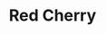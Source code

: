 ---
language: id
layout: product-item
title: Red Cherry
description: Description in &amp; Red Cherry
keyword: keyword in Red Cherry
image: /images/LEDGE-STONE-Red-Rock.jpg
sub-title: Red Cherry
article-1: Height &#58; 6″<br>Length &#58; 24″ <br>Thickness &#58; 3/8″<br>Panel &#58; Interlocking with 2″ random pieces <br>Horizontal &#58; 2″ x Random<br>Vertical &#58; 2″ x 2″ x Random<br>Color &#58; Red and beige with black speckled veins
title-right: Red Cherry
article-right: Red Cherry
title-2: Red Cherry
article-2: Red Cherry
article-3: Red Cherry
alt-slide1: Red Cherry
alt-slide2: Red Cherry
alt-slide3: Red Cherry
slide1: /images/LEDGE-STONE-Red-Rock.jpg
slide2: /images/LEDGE-STONE-Red-Rock.jpg
slide3: /images/LEDGE-STONE-Red-Rock.jpg
---